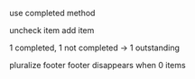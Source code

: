 
use completed method

uncheck item
add item

1 completed, 1 not completed -> 1 outstanding

pluralize footer
footer disappears when 0 items
